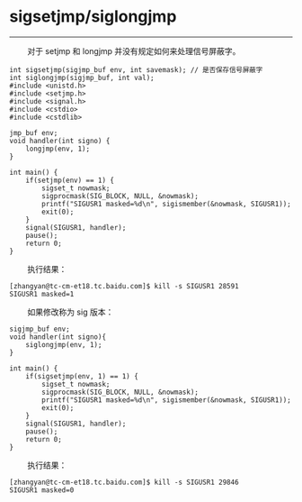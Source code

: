 # sigsetjmp/siglongjmp
***

&emsp;&emsp;
对于 setjmp 和 longjmp 并没有规定如何来处理信号屏蔽字。

    int sigsetjmp(sigjmp_buf env, int savemask); // 是否保存信号屏蔽字
    int siglongjmp(sigjmp_buf, int val);
    #include <unistd.h>
    #include <setjmp.h>
    #include <signal.h>
    #include <cstdio>
    #include <cstdlib>
    
    jmp_buf env;
    void handler(int signo) {
        longjmp(env, 1);
    }
    
    int main() {
        if(setjmp(env) == 1) {
            sigset_t nowmask;
            sigprocmask(SIG_BLOCK, NULL, &nowmask);
            printf("SIGUSR1 masked=%d\n", sigismember(&nowmask, SIGUSR1));
            exit(0);
        }
        signal(SIGUSR1, handler);
        pause();
        return 0;
    }

&emsp;&emsp;
执行结果：

    [zhangyan@tc-cm-et18.tc.baidu.com]$ kill -s SIGUSR1 28591
    SIGUSR1 masked=1

&emsp;&emsp;
如果修改称为 sig 版本：

    sigjmp_buf env;
    void handler(int signo){
        siglongjmp(env, 1);
    }
    
    int main() {
        if(sigsetjmp(env, 1) == 1) {
            sigset_t nowmask;
            sigprocmask(SIG_BLOCK, NULL, &nowmask);
            printf("SIGUSR1 masked=%d\n", sigismember(&nowmask, SIGUSR1));
            exit(0);
        }
        signal(SIGUSR1, handler);
        pause();
        return 0;
    }

&emsp;&emsp;
执行结果：

    [zhangyan@tc-cm-et18.tc.baidu.com]$ kill -s SIGUSR1 29846
    SIGUSR1 masked=0